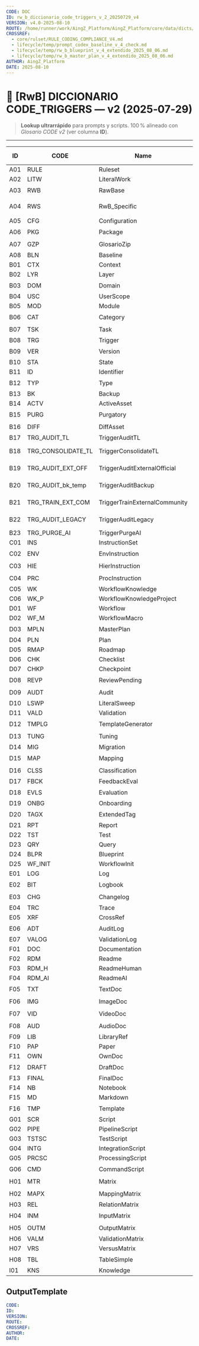 ```yaml
---
CODE: DOC
ID: rw_b_diccionario_code_triggers_v_2_20250729_v4
VERSION: v4.0-2025-08-10
ROUTE: /home/runner/work/AingZ_Platform/AingZ_Platform/core/data/dicts/rw_b_diccionario_code_triggers_v_2_20250729.md
CROSSREF:
  - core/rulset/RULE_CODING_COMPLIANCE_V4.md
  - lifecycle/temp/prompt_codex_baseline_v_4_check.md
  - lifecycle/temp/rw_b_blueprint_v_4_extendido_2025_08_06.md
  - lifecycle/temp/rw_b_master_plan_v_4_extendido_2025_08_06.md
AUTHOR: AingZ_Platform
DATE: 2025-08-10
---
```

# 🚀 [RwB] DICCIONARIO CODE_TRIGGERS — v2 (2025‑07‑29)
> **Lookup ultrarrápido** para prompts y scripts. 100 % alineado con *Glosario CODE v2* (ver columna **ID**).

---

| ID | CODE | Name | Prompt (emoji · verbo · objeto) | CAT | TYP | FileRef |
|----|------|------|----------------------------------|-----|-----|---------|
| A01 | RULE | Ruleset | "🔧 RULE //apply" | Ruleset | MD | glosario.md |
| A02 | LITW | LiteralWork | "📑 LITW //sweep" | Workflow | MD | any.txt |
| A03 | RWB | RawBase | "🏷️ RWB //std" | Ruleset | MD | glosario.md |
| A04 | RWS | RwB_Specific | "🏷️ RWS:ClientX //create" | Ruleset | MD | glosario.md |
| A05 | CFG | Configuration | "⚙️ CFG temp=0.2" | Config | YAML | cfg.yml |
| A06 | PKG | Package | "📦 PKG //build" | Asset | ZIP | pkg.zip |
| A07 | GZP | GlosarioZip | "📦 GZP //export" | Asset | ZIP | gzp.zip |
| A08 | BLN | Baseline | "🧭 BLN //set" | Audit | MD | bln.md |
| B01 | CTX | Context | "🌐 CTX:MyProj" | Context | MD | ctx.md |
| B02 | LYR | Layer | "📐 LYR:Data" | Struct | MD | arch.md |
| B03 | DOM | Domain | "🏗️ DOM:Hydro" | Struct | MD | arch.md |
| B04 | USC | UserScope | "👤 USC:PR" | Struct | MD | readme.md |
| B05 | MOD | Module | "🧩 MOD AUTH" | Struct | PY | mod.py |
| B06 | CAT | Category | "🗂️ CAT:ETL" | Struct | MD | wf.md |
| B07 | TSK | Task | "⚡ TSK CLEAN" | Task | PY | task.py |
| B08 | TRG | Trigger | "🔔 TRG PUSH" | Trigger | JSON | trigger.json |
| B09 | VER | Version | "🏷️ VER=1.2" | Meta | MD | chg.md |
| B10 | STA | State | "📌 STA WIP" | Meta | MD | chg.md |
| B11 | ID | Identifier | "🆔 ID new" | Meta | - | - |
| B12 | TYP | Type | "🗃️ TYP CSV" | Meta | - | - |
| B13 | BK | Backup | "💾 BK save" | Meta | ZIP | backup.zip |
| B14 | ACTV | ActiveAsset | "🔥 ACTV mark" | Meta | MD | log.md |
| B15 | PURG | Purgatory | "🗑️ PURG move" | Meta | MD | archive.md |
| B16 | DIFF | DiffAsset | "🔍 DIFF v1 v2" | Meta | MD | diff.md |
| B17 | TRG_AUDIT_TL | TriggerAuditTL | "🔔 TRG_AUDIT_TL" | Trigger | MD | audit_tl.md |
| B18 | TRG_CONSOLIDATE_TL | TriggerConsolidateTL | "🔔 TRG_CONSOLIDATE_TL" | Trigger | MD | consolidate_tl.md |
| B19 | TRG_AUDIT_EXT_OFF | TriggerAuditExternalOfficial | "🔔 TRG_AUDIT_EXT_OFF" | Trigger | MD | audit_ext_off.md |
| B20 | TRG_AUDIT_bk_temp | TriggerAuditBackup | "🔔 TRG_AUDIT_bk_temp" | Trigger | MD | audit_backup.md |
| B21 | TRG_TRAIN_EXT_COM | TriggerTrainExternalCommunity | "🔔 TRG_TRAIN_EXT_COM" | Trigger | MD | train_ext_com.md |
| B22 | TRG_AUDIT_LEGACY | TriggerAuditLegacy | "🔔 TRG_AUDIT_LEGACY" | Trigger | MD | audit_legacy.md |
| B23 | TRG_PURGE_AI | TriggerPurgeAI | "🔔 TRG_PURGE_AI" | Trigger | MD | purge_ai.md |
| C01 | INS | InstructionSet | "📜 INS QA" | Doc | MD | instructions.md |
| C02 | ENV | EnvInstruction | "🌎 ENV prod" | Doc | MD | env.md |
| C03 | HIE | HierInstruction | "🏛️ HIE App" | Doc | MD | hie.md |
| C04 | PRC | ProcInstruction | "🛠️ PRC deploy" | Doc | MD | prc.md |
| C05 | WK  | WorkflowKnowledge | "🧠 WK update" | Doc | MD | wk.md |
| C06 | WK_P | WorkflowKnowledgeProject | "🧠 WK_P new" | Doc | MD | wk_p.md |
| D01 | WF | Workflow | "🔄 WF build" | Workflow | MD | wf.md |
| D02 | WF_M | WorkflowMacro | "🔄 WF_M all" | Workflow | MD | wf_macro.md |
| D03 | MPLN | MasterPlan | "🗺️ MPLN view" | Plan | MD | master.md |
| D04 | PLN | Plan | "📝 PLN q3" | Plan | MD | plan.md |
| D05 | RMAP | Roadmap | "🚧 RMAP" | Plan | MD | roadmap.md |
| D06 | CHK | Checklist | "✅ CHK 42" | QA | MD | checklist.md |
| D07 | CHKP | Checkpoint | "📍 CHKP save" | QA | MD | chkp.md |
| D08 | REVP | ReviewPending | "🕒 REVP 42" | QA | MD | review.md |
| D09 | AUDT | Audit | "🔍 AUDT repo" | QA | MD | audit.md |
| D10 | LSWP | LiteralSweep | "🧹 LSWP ." | QA | MD | sweep.md |
| D11 | VALD | Validation | "🧪 VALD" | QA | MD | vald.md |
| D12 | TMPLG | TemplateGenerator | "🖇️ TMPLG readme" | Tool | MD | tmplg.md |
| D13 | TUNG | Tuning | "🎚️ TUNG" | Tool | MD | tuning.md |
| D14 | MIG | Migration | "🚚 MIG run" | Tool | PY | mig.py |
| D15 | MAP | Mapping | "🗺️ MAP csv→json" | Tool | MD | map.md |
| D16 | CLSS | Classification | "🏷️ CLSS logs" | Tool | MD | clss.md |
| D17 | FBCK | FeedbackEval | "💬 FBCK" | QA | MD | fbck.md |
| D18 | EVLS | Evaluation | "📊 EVLS" | QA | MD | evls.md |
| D19 | ONBG | Onboarding | "🚀 ONBG start" | Guide | MD | onbrd.md |
| D20 | TAGX | ExtendedTag | "🏷️ TAGX img" | Meta | MD | tagx.md |
| D21 | RPT | Report | "📄 RPT gen" | Doc | MD | report.md |
| D22 | TST | Test | "🧪 TST run" | QA | PY | tests.py |
| D23 | QRY | Query | "🔎 QRY select" | Tool | SQL | query.sql |
| D24 | BLPR | Blueprint | "📐 BLPR draw" | Doc | MD | blueprint.md |
| D25 | WF_INIT | WorkflowInit | "🔎 WF_INIT check" | Workflow | MD | wf_inicio_repo_check_v_1_20250731.md |
| E01 | LOG | Log | "📜 LOG view" | Log | LOG | app.log |
| E02 | BIT | Logbook | "📚 BIT add" | Log | LOG | bit.log |
| E03 | CHG | Changelog | "🕰️ CHG bump" | Log | MD | ops/changelog.md |
| E04 | TRC | Trace | "🔗 TRC id:123" | Log | MD | trace.md |
| E05 | XRF | CrossRef | "🔗 XRF link" | Log | MD | xrf.md |
| E06 | ADT | AuditLog | "🔒 ADT view" | Log | LOG | audit.log |
| E07 | VALOG | ValidationLog | "🧪 VALOG" | Log | LOG | valog.log |
| F01 | DOC | Documentation | "📄 DOC open" | Doc | MD | doc.md |
| F02 | RDM | Readme | "📘 RDM" | Doc | MD | README.md |
| F03 | RDM_H | ReadmeHuman | "👀 RDM_H" | Doc | MD | README_h.md |
| F04 | RDM_AI | ReadmeAI | "🤖 RDM_AI" | Doc | MD | README_ai.md |
| F05 | TXT | TextDoc | "✏️ TXT new" | Doc | MD | text.md |
| F06 | IMG | ImageDoc | "🖼️ IMG view" | Doc | PNG | diagram.png |
| F07 | VID | VideoDoc | "🎞️ VID play" | Doc | MP4 | demo.mp4 |
| F08 | AUD | AudioDoc | "🎧 AUD rec" | Doc | WAV | note.wav |
| F09 | LIB | LibraryRef | "🔗 LIB cite" | Doc | PDF | manual.pdf |
| F10 | PAP | Paper | "📄 PAP cite" | Doc | PDF | paper.pdf |
| F11 | OWN | OwnDoc | "📄 OWN edit" | Doc | MD | own.md |
| F12 | DRAFT | DraftDoc | "✏️ DRAFT save" | Doc | MD | draft.md |
| F13 | FINAL | FinalDoc | "📄 FINAL" | Doc | MD | final.md |
| F14 | NB | Notebook | "📓 NB run" | Tool | IPYNB | nb.ipynb |
| F15 | MD | Markdown | "📑 MD new" | Template | MD | blank.md |
| F16 | TMP | Template | "🖇️ TMP new" | Template | MD | template.md |
| G01 | SCR | Script | "⚙️ SCR run" | Script | PY | script.py |
| G02 | PIPE | PipelineScript | "🚰 PIPE exec" | Script | PY | pipeline.py |
| G03 | TSTSC | TestScript | "🧪 TSTSC" | Script | PY | tests.py |
| G04 | INTG | IntegrationScript | "🔗 INTG deploy" | Script | SH | deploy.sh |
| G05 | PRCSC | ProcessingScript | "🔄 PRCSC" | Script | PY | process.py |
| G06 | CMD | CommandScript | "💻 CMD ls" | Script | SH | cmd.sh |
| H01 | MTR | Matrix | "🗂️ MTR open" | Data | CSV | matrix.csv |
| H02 | MAPX | MappingMatrix | "🗺️ MAPX ctx" | Data | CSV | mapx.csv |
| H03 | REL | RelationMatrix | "🔗 REL gen" | Data | CSV | rel.csv |
| H04 | INM | InputMatrix | "📥 INM imp" | Data | CSV | in.csv |
| H05 | OUTM | OutputMatrix | "📤 OUTM exp" | Data | CSV | out.csv |
| H06 | VALM | ValidationMatrix | "✅ VALM diff" | Data | CSV | valm.csv |
| H07 | VRS | VersusMatrix | "⚔️ VRS A B" | Data | CSV | vrs.csv |
| H08 | TBL | TableSimple | "📊 TBL view" | Data | MD | table.md |
| I01 | KNS | Knowledge | "🔎 KNS sync" | Knowledge | MD | kns.md |

## OutputTemplate
```yaml
CODE:
ID:
VERSION:
ROUTE:
CROSSREF:
AUTHOR:
DATE:
```
